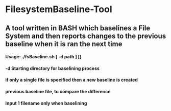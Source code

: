 # FilesystemBaseline-Tool
## A tool written in BASH which baselines a File System and then reports changes to the previous baseline when it is ran the next time
####  Usage: ./fsBaseline.sh [ -d path ] <file1> [<file2>]
#### -d Starting directory for baselining process 
#### <file1> if only a single file is specified then a new baseline is created
#### <file2> previous baseline file, to compare the difference
#### Input 1 filename only when baselining
